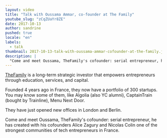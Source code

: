 ```yaml
---
layout: video
title: "Talk with Oussama Ammar, co-founder at The Family"
youtube_slug: "zCqZUaYr8ZE"
date: 2017-10-13
author: sandrine
pushed: true
locale: "en"
labels:
  - talk
thumbnail: 2017-10-13-talk-with-oussama-ammar-cofounder-at-the-family.jpg
description: |
  "Come and meet Oussama, TheFamily's cofounder: serial entrepreneur, he has created with his cofounders Alice Zagury and Nicolas Colin one of the strongest communities of tech entrepreneurs in France. "
---
```


[TheFamily](https://www.thefamily.co/) is a long-term strategic investor that empowers entrepreneurs through education, services, and capital.

Founded 4 years ago in France, they now have a portfolio of 300 startups. You may know some of them, like Algolia (also YC alumni), CaptainTrain (bought by Trainline), Menu Next Door.

They have just opened new offices in London and Berlin.

Come and meet Oussama, TheFamily's cofounder: serial entrepreneur, he has created with his cofounders Alice Zagury and Nicolas Colin one of the strongest communities of tech entrepreneurs in France.